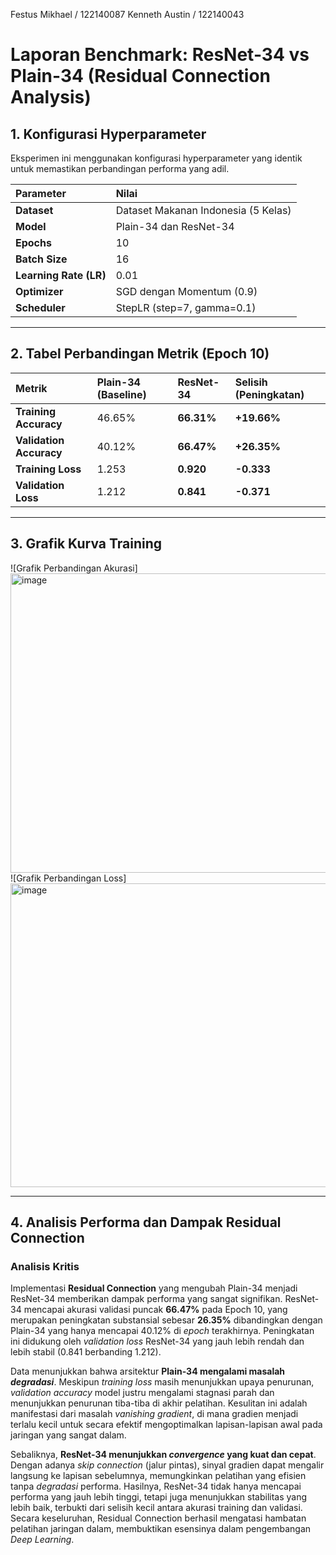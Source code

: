 Festus Mikhael / 122140087
Kenneth Austin / 122140043

# Laporan Benchmark: ResNet-34 vs Plain-34 (Residual Connection Analysis)

## 1. Konfigurasi Hyperparameter

Eksperimen ini menggunakan konfigurasi hyperparameter yang identik untuk memastikan perbandingan performa yang adil.

| Parameter | Nilai |
| :--- | :--- |
| **Dataset** | Dataset Makanan Indonesia (5 Kelas) |
| **Model** | Plain-34 dan ResNet-34 |
| **Epochs** | 10 |
| **Batch Size** | 16 |
| **Learning Rate (LR)** | 0.01 |
| **Optimizer** | SGD dengan Momentum (0.9) |
| **Scheduler** | StepLR (step=7, gamma=0.1) |

---

## 2. Tabel Perbandingan Metrik (Epoch 10)

| Metrik | Plain-34 (Baseline) | ResNet-34 | Selisih (Peningkatan) |
| :--- | :--- | :--- | :--- |
| **Training Accuracy** | 46.65% | **66.31%** | **+19.66%** |
| **Validation Accuracy** | 40.12% | **66.47%** | **+26.35%** |
| **Training Loss** | 1.253 | **0.920** | **-0.333** |
| **Validation Loss** | 1.212 | **0.841** | **-0.371** |

---

## 3. Grafik Kurva Training

![Grafik Perbandingan Akurasi]<img width="813" height="479" alt="image" src="https://github.com/user-attachments/assets/2331fa19-c6f9-4842-92a1-e9cfa04d0872" />
![Grafik Perbandingan Loss]<img width="812" height="486" alt="image" src="https://github.com/user-attachments/assets/6464908a-e4ad-4389-9f0b-021519486917" />

---

## 4. Analisis Performa dan Dampak Residual Connection

### Analisis Kritis

Implementasi **Residual Connection** yang mengubah Plain-34 menjadi ResNet-34 memberikan dampak performa yang sangat signifikan. ResNet-34 mencapai akurasi validasi puncak **66.47%** pada Epoch 10, yang merupakan peningkatan substansial sebesar **26.35%** dibandingkan dengan Plain-34 yang hanya mencapai 40.12% di *epoch* terakhirnya. Peningkatan ini didukung oleh *validation loss* ResNet-34 yang jauh lebih rendah dan lebih stabil (0.841 berbanding 1.212).

Data menunjukkan bahwa arsitektur **Plain-34 mengalami masalah *degradasi***. Meskipun *training loss* masih menunjukkan upaya penurunan, *validation accuracy* model justru mengalami stagnasi parah dan menunjukkan penurunan tiba-tiba di akhir pelatihan. Kesulitan ini adalah manifestasi dari masalah *vanishing gradient*, di mana gradien menjadi terlalu kecil untuk secara efektif mengoptimalkan lapisan-lapisan awal pada jaringan yang sangat dalam.

Sebaliknya, **ResNet-34 menunjukkan *convergence* yang kuat dan cepat**. Dengan adanya *skip connection* (jalur pintas), sinyal gradien dapat mengalir langsung ke lapisan sebelumnya, memungkinkan pelatihan yang efisien tanpa *degradasi* performa. Hasilnya, ResNet-34 tidak hanya mencapai performa yang jauh lebih tinggi, tetapi juga menunjukkan stabilitas yang lebih baik, terbukti dari selisih kecil antara akurasi training dan validasi. Secara keseluruhan, Residual Connection berhasil mengatasi hambatan pelatihan jaringan dalam, membuktikan esensinya dalam pengembangan *Deep Learning*.
